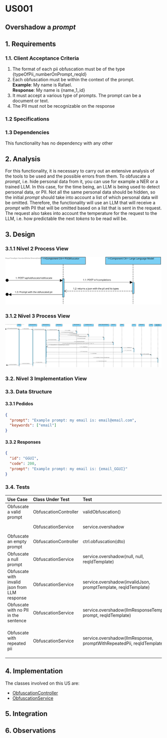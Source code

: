 # US001

## Overshadow a *prompt*

## 1. Requirements

### 1.1. Client Acceptance Criteria
1. The format of each pii obfuscation must be of the type {typeOfPii_numberOnPrompt_reqId}
2. Each obfuscation must be within the context of the prompt.\
**Example**: My name is Rafael. \
**Response**: My name is {name_1_id} 
3. It must accept a various type of prompts. The prompt can be a document or text.
4. The PII must not be recognizable on the response
### 1.2 Specifications

### 1.3 Dependencies

This functionality has no dependency with any other

## 2. Analysis

For this functionality, it is necessary to carry out an extensive analysis of the tools to be used and the possible errors
from them. To obfuscate a *prompt*, i.e. hide personal data from it, you can use for example
a NER or a trained LLM. In this case, for the time being, an LLM is being used to detect personal data, or PII. 
Not all the same personal data should be hidden, so the initial *prompt* should take into account
a list of which personal data will be omitted. Therefore, the functionality will use an LLM that will receive a
*prompt* with PII that will be omitted based on a list that is sent in the request. The request also takes
into account the temperature for the request to the LLM, i.e. how predictable the next *tokens* to be read will be.

## 3. Design

### 3.1.1 Nível 2 Process View
![Process_View_Level_2](./images/VP_N2.svg)

### 3.1.2 Nível 3 Process View
![Process_View_Level_3](./images/VP_N3.svg)
### 3.2. Nível 3 Implementation View

### 3.3. Data Structure

#### 3.3.1 Pedidos

```JSON
{
  "prompt": "Example prompt: my email is: email@email.com",
  "keywords": ["email"]
}
```

#### 3.3.2 Responses
```JSON
{
  "id": "GGUI",
  "code": 200,
  "prompt": "Example prompt: my email is: {email_GGUI}"
}
```
### 3.4. Tests
| Use Case                                      | Class Under Test      | Test                                                           | Expected Result                                              |
|:----------------------------------------------|:----------------------|:---------------------------------------------------------------|:-------------------------------------------------------------|
| Obfuscate a valid prompt                      | ObfuscationController | validObfuscation()                                             | "My name is {name_1_"+reqId+"}"                              |
|                                               | ObfuscationService    | service.overshadow                                             | "My name is {Name_1_"+reqId+"}. Im {Age_1_"+reqId+"} years." |
| Obfuscate an empty prompt                     | ObfuscationController | ctrl.obfuscation(dto)                                          | ResponseDTO(UUID.randomUUID().toString(), 200, "")           | 
| Obfuscate a null prompt                       | ObfuscationService    | service.overshadow(null, null, reqIdTemplate)                  | "argument \"content\" is null"                               |
 | Obfuscate with invalid json from LLM response | ObfuscationService    | service.overshadow(invalidJson, promptTemplate, reqIdTemplate) | Throw an OvershadowingJsonParseException                       |
 | Obfuscate with no PII in the sentence | ObfuscationService    | service.overshadow(llmResponseTemplate, prompt, reqIdTemplate) | The result is equals to the request | 
| Obfuscate with repeated pii | ObfuscationService | service.overshadow(llmResponse, promptWithRepeatedPii, reqIdTemplate) | "My name is {Name_1_"+reqIdTemplate+"}. Im {Age_1_"+reqIdTemplate+"} years. " +"I work with {Name_2_"+reqIdTemplate+"}. Me, {Name_1_"+reqIdTemplate+"} " +"have no problem in working with {Name_2_"+reqIdTemplate+"}" |


## 4. Implementation
The classes involved on this US are:

* [ObfuscationController](../../../src/main/java/prompt/overshadowing/controllers/ObfuscationController.java)
* [ObfuscationService](../../../src/main/java/prompt/overshadowing/services/OvershadowingService.java)

## 5. Integration

## 6. Observations